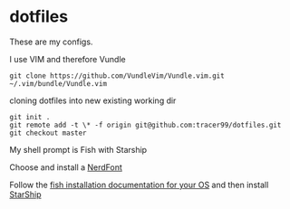 # dotfiles
These are my configs.

I use VIM and therefore Vundle

```
git clone https://github.com/VundleVim/Vundle.vim.git ~/.vim/bundle/Vundle.vim
```

cloning dotfiles into new existing working dir

```
git init .
git remote add -t \* -f origin git@github.com:tracer99/dotfiles.git
git checkout master
```

My shell prompt is Fish with Starship

Choose and install a [NerdFont](https://www.nerdfonts.com/font-downloads)

Follow the [fish installation documentation for your OS](https://fishshell.com/) and then install [StarShip](https://starship.rs/)

